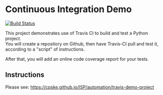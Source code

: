Continuous Integration Demo
============================

[![Build Status](https://app.travis-ci.com/HelloYeew/demo-pyci.svg?branch=main)](https://app.travis-ci.com/github/HelloYeew/demo-pyci)

This project demonstrates use of Travis CI to build and test a Python project.  
You will create a repository on Github, then have Travis-CI pull and test it,
according to a "script" of instructions.

After that, you will add an online code coverage report for your tests.

## Instructions

Please see: https://cpske.github.io/ISP/automation/travis-demo-project

